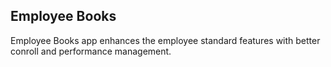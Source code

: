 Employee Books
---------------

Employee Books app enhances the employee standard features with better conroll and performance management. 